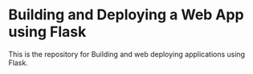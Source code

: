 # Building and Deploying a Web App using Flask
This is the repository for Building and web deploying applications using Flask.

